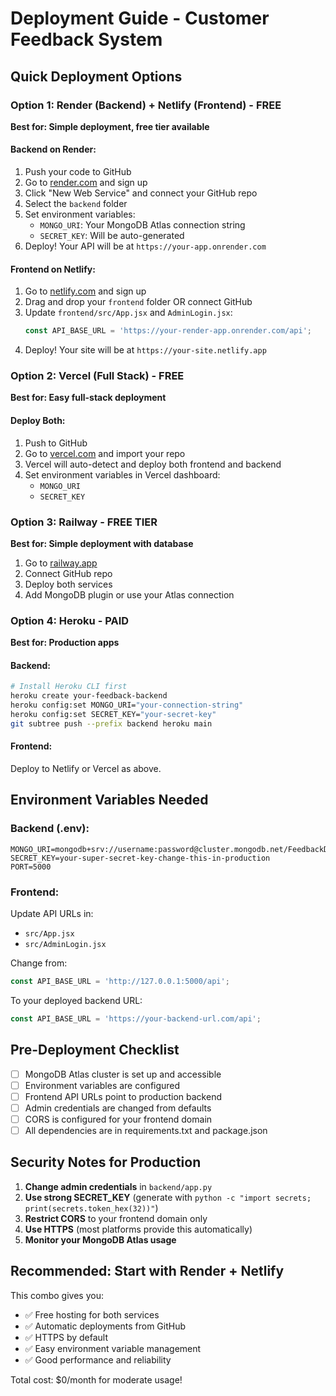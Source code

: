 # Deployment Guide - Customer Feedback System

## Quick Deployment Options

### Option 1: Render (Backend) + Netlify (Frontend) - FREE
**Best for: Simple deployment, free tier available**

#### Backend on Render:
1. Push your code to GitHub
2. Go to [render.com](https://render.com) and sign up
3. Click "New Web Service" and connect your GitHub repo
4. Select the `backend` folder
5. Set environment variables:
   - `MONGO_URI`: Your MongoDB Atlas connection string
   - `SECRET_KEY`: Will be auto-generated
6. Deploy! Your API will be at `https://your-app.onrender.com`

#### Frontend on Netlify:
1. Go to [netlify.com](https://netlify.com) and sign up
2. Drag and drop your `frontend` folder OR connect GitHub
3. Update `frontend/src/App.jsx` and `AdminLogin.jsx`:
   ```javascript
   const API_BASE_URL = 'https://your-render-app.onrender.com/api';
   ```
4. Deploy! Your site will be at `https://your-site.netlify.app`

### Option 2: Vercel (Full Stack) - FREE
**Best for: Easy full-stack deployment**

#### Deploy Both:
1. Push to GitHub
2. Go to [vercel.com](https://vercel.com) and import your repo
3. Vercel will auto-detect and deploy both frontend and backend
4. Set environment variables in Vercel dashboard:
   - `MONGO_URI`
   - `SECRET_KEY`

### Option 3: Railway - FREE TIER
**Best for: Simple deployment with database**

1. Go to [railway.app](https://railway.app)
2. Connect GitHub repo
3. Deploy both services
4. Add MongoDB plugin or use your Atlas connection

### Option 4: Heroku - PAID
**Best for: Production apps**

#### Backend:
```bash
# Install Heroku CLI first
heroku create your-feedback-backend
heroku config:set MONGO_URI="your-connection-string"
heroku config:set SECRET_KEY="your-secret-key"
git subtree push --prefix backend heroku main
```

#### Frontend:
Deploy to Netlify or Vercel as above.

## Environment Variables Needed

### Backend (.env):
```
MONGO_URI=mongodb+srv://username:password@cluster.mongodb.net/FeedbackDB
SECRET_KEY=your-super-secret-key-change-this-in-production
PORT=5000
```

### Frontend:
Update API URLs in:
- `src/App.jsx`
- `src/AdminLogin.jsx`

Change from:
```javascript
const API_BASE_URL = 'http://127.0.0.1:5000/api';
```

To your deployed backend URL:
```javascript
const API_BASE_URL = 'https://your-backend-url.com/api';
```

## Pre-Deployment Checklist

- [ ] MongoDB Atlas cluster is set up and accessible
- [ ] Environment variables are configured
- [ ] Frontend API URLs point to production backend
- [ ] Admin credentials are changed from defaults
- [ ] CORS is configured for your frontend domain
- [ ] All dependencies are in requirements.txt and package.json

## Security Notes for Production

1. **Change admin credentials** in `backend/app.py`
2. **Use strong SECRET_KEY** (generate with `python -c "import secrets; print(secrets.token_hex(32))"`)
3. **Restrict CORS** to your frontend domain only
4. **Use HTTPS** (most platforms provide this automatically)
5. **Monitor your MongoDB Atlas usage**

## Recommended: Start with Render + Netlify

This combo gives you:
- ✅ Free hosting for both services
- ✅ Automatic deployments from GitHub
- ✅ HTTPS by default
- ✅ Easy environment variable management
- ✅ Good performance and reliability

Total cost: $0/month for moderate usage!